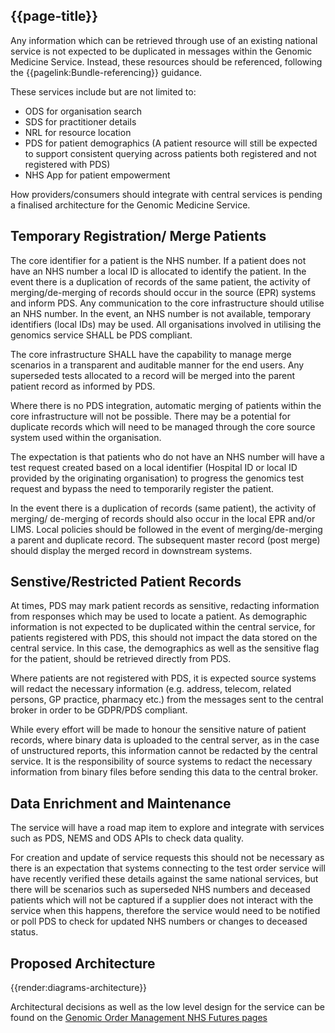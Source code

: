## {{page-title}}

Any information which can be retrieved through use of an existing national service is not expected to be duplicated in messages within the Genomic Medicine Service. Instead, these resources should be referenced, following the {{pagelink:Bundle-referencing}} guidance. 

These services include but are not limited to:
- ODS for organisation search
- SDS for practitioner details
- NRL for resource location
- PDS for patient demographics (A patient resource will still be expected to support consistent querying across patients both registered and not registered with PDS)
- NHS App for patient empowerment

How providers/consumers should integrate with central services is pending a finalised architecture for the Genomic Medicine Service.

## Temporary Registration/ Merge Patients 

The core identifier for a patient is the NHS number. If a patient does not have an NHS number a local ID  is allocated  to identify the patient.  In the event there is a duplication of records of the same patient, the activity of merging/de-merging of records should occur in the source (EPR) systems and inform PDS. Any communication to the core infrastructure should utilise an NHS number. In the event, an NHS number is not available, temporary identifiers (local IDs) may be used. All organisations involved in utilising the genomics service SHALL be PDS compliant. 

The core infrastructure SHALL have the capability to manage merge scenarios in a transparent and auditable manner for the end users. Any superseded tests allocated to a record will be merged into the parent patient record as informed by PDS. 

Where there is no PDS integration, automatic merging of patients within the core infrastructure will not be possible. There may be a potential for duplicate records which will need to be managed through the core source system used within the organisation.  

The expectation is that patients who do not have an NHS number will  have a test request created based on a local identifier (Hospital ID or local ID provided by the originating organisation) to progress the genomics test request and bypass the need to temporarily register the patient.  

In the event there is a duplication of records (same patient), the activity of merging/ de-merging of records should also occur in the local EPR and/or LIMS. Local policies should be followed in the event of merging/de-merging a parent and duplicate record. The subsequent master record (post merge) should display the merged record in downstream systems. 

## Senstive/Restricted Patient Records

At times, PDS may mark patient records as sensitive, redacting information from responses which may be used to locate a patient. As demographic information is not expected to be duplicated within the central service, for patients registered with PDS, this should not impact the data stored on the central service. In this case, the demographics as well as the sensitive flag for the patient, should be retrieved directly from PDS. 

Where patients are not registered with PDS, it is expected source systems will redact the necessary information (e.g. address, telecom, related persons, GP practice, pharmacy etc.) from the messages sent to the central broker in order to be GDPR/PDS compliant.

While every effort will be made to honour the sensitive nature of patient records, where binary data is uploaded to the central server, as in the case of unstructured reports, this information cannot be redacted by the central service. It is the responsibility of source systems to redact the necessary information from binary files before sending this data to the central broker.

## Data Enrichment and Maintenance

The service will have a road map item to explore and integrate with services such as PDS, NEMS and ODS APIs to check data quality. 

For creation and update of service requests this should not be necessary as there is an expectation that systems connecting to the test order service will have recently verified these details against the same national services, but there will be scenarios such as superseded NHS numbers and deceased patients which will not be captured if a supplier does not interact with the service when this happens, therefore the service would need to be notified or poll PDS to check for updated NHS numbers or changes to deceased status.

## Proposed Architecture

{{render:diagrams-architecture}}

Architectural decisions as well as the low level design for the service can be found on the [Genomic Order Management NHS Futures pages](https://future.nhs.uk/NHSgenomics/view?objectId=178297445)